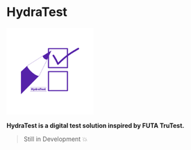 # HydraTest

<img src="public/assets/hydratest.png" height='200px' alt="Logo"/>

**HydraTest is a digital test solution inspired by FUTA TruTest.**

> Still in Development 💥
